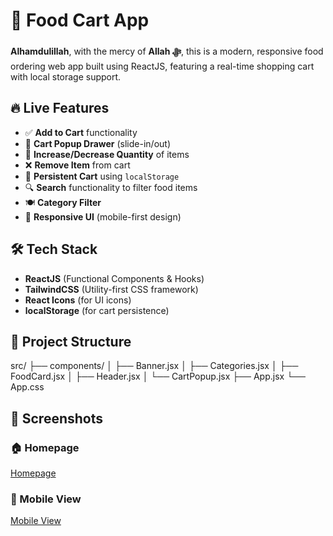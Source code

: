# 🍔 Food Cart App

**Alhamdulillah**, with the mercy of **Allah ﷻ**, this is a modern, responsive food ordering web app built using ReactJS, featuring a real-time shopping cart with local storage support.

## 🔥 Live Features

- ✅ **Add to Cart** functionality
- 🛒 **Cart Popup Drawer** (slide-in/out)
- 🔢 **Increase/Decrease Quantity** of items
- ❌ **Remove Item** from cart
- 💾 **Persistent Cart** using `localStorage`
- 🔍 **Search** functionality to filter food items
- 🍽️ **Category Filter**
- 📱 **Responsive UI** (mobile-first design)

## 🛠️ Tech Stack

- **ReactJS** (Functional Components & Hooks)
- **TailwindCSS** (Utility-first CSS framework)
- **React Icons** (for UI icons)
- **localStorage** (for cart persistence)

## 📂 Project Structure

src/
├── components/
│ ├── Banner.jsx
│ ├── Categories.jsx
│ ├── FoodCard.jsx
│ ├── Header.jsx
│ └── CartPopup.jsx
├── App.jsx
└── App.css

## 📸 Screenshots

### 🏠 Homepage

[Homepage](screenshots/homepage.png)

### 📱 Mobile View

[Mobile View](screenshots/mobileView.png)
